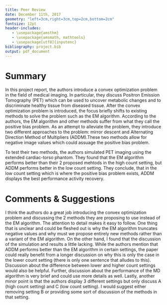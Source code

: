 ```yaml
---
title: Peer Review
date: December 11th, 2017
geometry: "left=3cm,right=3cm,top=2cm,bottom=2cm"
fontsize: 12pt
header-includes:
   - \usepackage{amsthm}
   - \usepackage{amsmath, mathtools}
   - \usepackage[utf8]{inputenc}
bibliography: project.bib
output: pdf_document
---
```


# Summary

In this project report, the authors introduce a convex optimization problem in the field of medical imaging. In particular, they discuss Positron Emission Tomography (PET) which can be used to uncover metabolic changes and to discriminate healthy tissue from diseased tissue. After the convex optimization problem is introduced, the focus briefly shifts to existing methods to solve the problem such as the EM algorithm. According to the authors, the EM algorithm and other methods suffer from what they call the positive bias problem. As an attempt to alleviate the problem, they introduce two different approaches to the problem: mirror descent and Alternating Direction Method of Multipliers (ADDM).These two methods allow for negative image values which could assuage the positive bias problem.

To test their two methods, the authors simulated PET imaging using the extended cardiac-torso phantom. They found that the EM algorithm performs better than their 2 proposed mehtods in the high count setting, but ADDM performs better in the low count setting. They conclude, that in the low count setting which is where the positive bias problem exists, ADDM displays the best performance  activity recovery.

# Comments & Suggestions

I think the authors do a great job introducing the convex optimization problem and discussing the 2 methods they are proposing to use instead of the EM algorithm. The attention to detail makes it easy to follow. One thing that is unclear and could be fleshed out is why the EM algorithm truncates negative values and why must we propose entirely new methods rather than a variant of the EM algorithm. On the other hand, I found that the discussion of the simulation and results a little lacking. While the authors mention that ADDM performs better than the EM algorithm in certain settings, the paper could really benefit from a longer discussion on why this is only the case in the lower count setting (there is only one sentence that alludes to this). Discussion about the difference between lower and higher count settings would also be helpful. Further, discussion about the performance of the MD algorithm is very brief and could use more details as well. Lastly, another minor point is that the authors display 3 different settings but only discuss A (high count setting) and C (low count setting). I would suggest either removing setting B or providing some sort of discussion of the methods in that setting.
